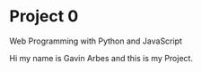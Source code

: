 # Project 0

Web Programming with Python and JavaScript

Hi my name is Gavin Arbes and this is my Project.
